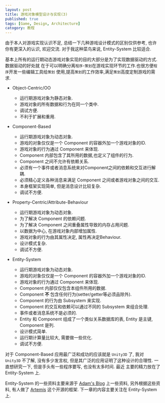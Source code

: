 ```yaml
---
layout: post
title: 游戏对象模型设计与实现(3)
published: true
tags: [Game, Design, Architecture]
catogory: 教程
---
```


由于本人对游戏实现认识不足, 总结一下几种游戏设计模式的区别仅供参考, 也许你有更深入的认识,
欢迎交流. 对于我这种菜鸟来说, Entity-System 比较适合.

基本上所有的运行期动态游戏对象实现的目的大部分是为了实现数据驱动的方式. 数据驱动的好处就
在于可以明确分离`程序`-`策划`在游戏实现环节的工作.也很方便`程序`开发一些编辑工具给`策划`
使用,提高`策划`的工作效率,满足`策划`高度定制游戏的需求.

<!--more-->

- Object-Centric/OO
  - 运行期游戏对象为静态对象.
  - 游戏对象的所有数据和行为在同一个类中.
  - 调试方便.
  - 不利于扩展和重用.

- Component-Based
  - 运行期游戏对象为动态对象.
  - 游戏的对象仅仅是一个 Component 的容器外加一个游戏对象的ID.
  - 游戏对象的行为通过 Component 来体现.
  - Component 内部包含了其所用的数据,也定义了组件的行为.
  - Component 之间不允许有依赖关系.
  - 必须有一个事件或者消息系统来对Component之间的依赖和交互进行解耦.
  - 必须精心定义各种消息来满足 Component 之间或者游戏对象之间的交互.
  - 本身框架实现简单, 但是消息设计比较复杂.
  - 调试不方便.

- Property-Centric/Attribute-Behaviour
  - 运行期游戏对象为动态对象.
  - 为了解决 Component 的依赖问题.
  - 为了解决 Component 之间重叠属性导致的内存占用问题.
  - 以数据为中心, 在游戏对象内部增加属性.
  - 游戏对象的行为由其属性决定, 属性再决定Behaviour.
  - 设计模式复杂.
  - 调试不方便.

- Entity-System
  - 运行期游戏对象为动态对象.
  - 游戏的对象仅仅是一个 Component 的容器外加一个游戏对象的ID.
  - 游戏对象的行为通过 Component 来体现.
  - Component 内部仅仅包含本组件所用的数据.
  - Component **不** 包含任何行为(setter/getter等必须品除外).
  - Component 的行为由 Subsystem 来实现.
  - Component 的交互和依赖可以通过不同的 Subsystem 来组合处理.
  - 事件或者消息系统不是必须的.
  - Entity 和 Component 组成了一个类似关系数据库的表, Entity 是主键, Component 是列.
  - 设计模式简单.
  - 运行期计算量比较大, 需要做一些优化.
  - 调试不方便.

对于 Component-Based 应用最广泛和成功的应该就是 `Unity3D` 了, 我对 `Unity3D` 不了解, 没有多少发言权,
但是其广泛的应用证明了这种设计的合理性. 一直想研究一下, 但是手头有一些程序要写, 也没有太多时间. 最近
主要的精力放在了 Entity-System 上.

Entity-System 的一些资料主要来源于 [Adam's Blog][] 上一些资料, 另外根据这些资料, 有人做了 [Artemis][]
这个开源的框架. 下一章的内容主要关注在 Entity-System 上.

[Adam's Blog]: http://t-machine.org/ "Adam's Blog"
[Artemis]: http://gamadu.com/artemis/ "Artemis"

